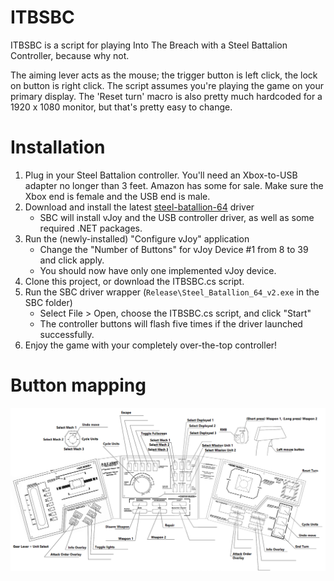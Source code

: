 # ITBSBC

ITBSBC is a script for playing Into The Breach with a Steel Battalion Controller, because why not.

The aiming lever acts as the mouse; the trigger button is left click, the lock on button is right click. The script assumes you're playing the game on your primary display. The 'Reset turn' macro is also pretty much hardcoded for a 1920 x 1080 monitor, but that's pretty easy to change.

# Installation

1. Plug in your Steel Battalion controller. You'll need an Xbox-to-USB adapter no longer than 3 feet. Amazon has some for sale. Make sure the Xbox end is female and the USB end is male.
1. Download and install the latest [steel-batallion-64](https://sourceforge.net/projects/steel-batallion-64/) driver
    * SBC will install vJoy and the USB controller driver, as well as some required .NET packages.
1. Run the (newly-installed) "Configure vJoy" application
    * Change the "Number of Buttons" for vJoy Device #1 from 8 to 39 and click apply.
    * You should now have only one implemented vJoy device.
1. Clone this project, or download the ITBSBC.cs script.
1. Run the SBC driver wrapper (`Release\Steel_Batallion_64_v2.exe` in the SBC folder)
    * Select File > Open, choose the ITBSBC.cs script, and click "Start"
    * The controller buttons will flash five times if the driver launched successfully.
1. Enjoy the game with your completely over-the-top controller!

# Button mapping

![Button mapping](button-mapping.png "Button mapping")
